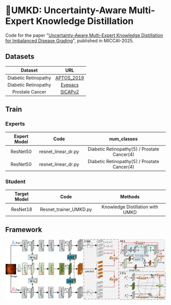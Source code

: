 # 🌋UMKD: Uncertainty-Aware Multi-Expert Knowledge Distillation
Code for the paper "[Uncertainty-Aware Multi-Expert Knowledge Distillation for Imbalanced Disease Grading](https://arxiv.org/abs/2505.00592)", published in MICCAI-2025.
## Datasets

Dataset   |        URL       
:--------------:|:------------------:|
Diabetic Retinopathy  |   [APTOS_2019](https://www.kaggle.com/datasets/mariaherrerot/aptos2019)              
Diabetic Retinopathy   |  [Eyepacs](https://zhuanlan.zhihu.com/p/683930522)        
Prostate Cancer  |   [SICAPv2](https://zhuanlan.zhihu.com/p/686314573) 

## Train
### Experts
Expert Model   |        Code     |    num_classes   
:--------------:|:------------------:|:--------------------:
ResNet50        |   resnet_linear_dr.py        |     Diabetic Retinopathy(5) / Prostate Cancer(4)             
ResNet50        |   resnet_linear_dr.py        |     Diabetic Retinopathy(5) / Prostate Cancer(4)      

### Student
Target Model    |     Code       |      Methods 
:--------------:|:-----------:|:-------------------:
ResNet18        |   Resnet_trainer_UMKD.py    |      Knowledge Distillation with UMKD

## Framework
![UMKD](UMKD.png)
